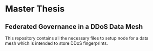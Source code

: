 # Master Thesis
## Federated Governance in a DDoS Data Mesh
This repository contains all the necessary files to setup node for a data mesh which is intended to store DDoS fingerprints.

